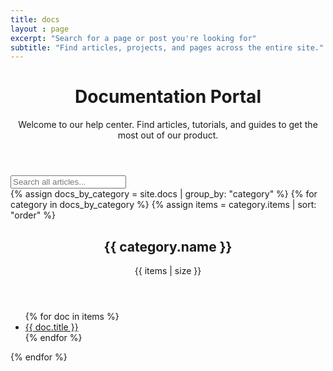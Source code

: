 ```yaml
---
title: docs
layout : page
excerpt: "Search for a page or post you're looking for"
subtitle: "Find articles, projects, and pages across the entire site."
---
```


<div class="sf-container">
  <header class="docs-header">
    <h1 class="sf-h1">Documentation Portal</h1>
    <p class="sf-text--large sf-text--muted">
      Welcome to our help center. Find articles, tutorials, and guides to get the most out of our product.
    </p>
  </header>

  <!-- Search Bar -->
  <div class="docs-search">
    <i class="ph-bold ph-magnifying-glass docs-search__icon"></i>
    <input type="search" id="docs-search-input" class="docs-search__input" placeholder="Search all articles...">
  </div>
  <!-- Category Grid -->
  <div class="docs-category-grid" id="docs-category-grid">
    {% assign docs_by_category = site.docs | group_by: "category" %}
    {% for category in docs_by_category %}
      {% assign items = category.items | sort: "order" %}
      <div class="docs-category-card" data-category-name="{{ category.name | downcase }}">
        <header class="docs-category-card__header">
          <i class="ph-bold ph-folder-simple"></i>
          <h2 class="docs-category-card__title">{{ category.name }}</h2>
          <span class="docs-category-card__count">{{ items | size }}</span>
        </header>
        <ul class="docs-category-card__list">
          {% for doc in items %}
            <li class="docs-category-card__item" data-doc-title="{{ doc.title | downcase }}">
              <a href="{{ doc.url | relative_url }}">
                <i class="ph-bold ph-file-text"></i>
                <span>{{ doc.title }}</span>
              </a>
            </li>
          {% endfor %}
        </ul> 
      </div>
    {% endfor %}
  </div>

</div>